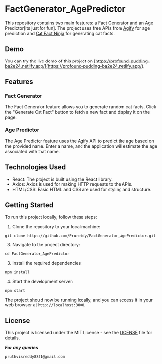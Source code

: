 # FactGenerator_AgePredictor

This repository contains two main features: a Fact Generator and an Age Predictor[its just for fun]. The project uses free APIs from [Agify](https://api.agify.io) for age prediction and [Cat Fact Ninja](https://catfact.ninja/fact) for generating cat facts.

## Demo

You can try the live demo of this project on [https://profound-pudding-ba2e24.netlify.app/](https://profound-pudding-ba2e24.netlify.app/).

## Features

### Fact Generator

The Fact Generator feature allows you to generate random cat facts. Click the "Generate Cat Fact" button to fetch a new fact and display it on the page.

### Age Predictor

The Age Predictor feature uses the Agify API to predict the age based on the provided name. Enter a name, and the application will estimate the age associated with that name.

## Technologies Used

- React: The project is built using the React library.
- Axios: Axios is used for making HTTP requests to the APIs.
- HTML/CSS: Basic HTML and CSS are used for styling and structure.

## Getting Started

To run this project locally, follow these steps:

1. Clone the repository to your local machine:
 ```
git clone https://github.com/Prureddy/FactGenerator_AgePredictor.git
```

3. Navigate to the project directory:
```
cd FactGenerator_AgePredictor
```
3. Install the required dependencies:
```
npm install
```
4. Start the development server:
```
npm start
```

The project should now be running locally, and you can access it in your web browser at `http://localhost:3000`.

## License

This project is licensed under the MIT License - see the [LICENSE](LICENSE) file for details.

***For any queries*** 
```
pruthvisreddy8861@gmail.com
```
